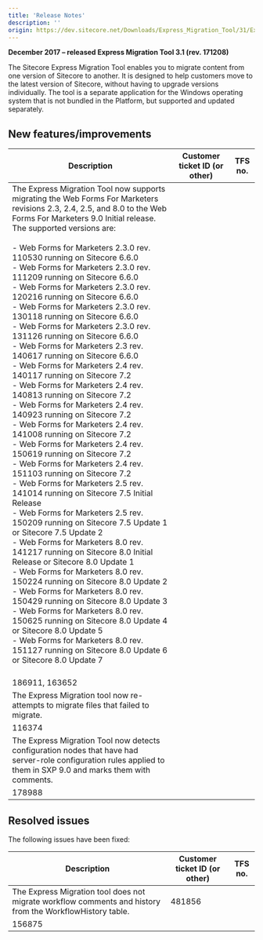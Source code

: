 ```yaml
---
title: 'Release Notes'
description: ''
origin: https://dev.sitecore.net/Downloads/Express_Migration_Tool/31/Express_Migration_Tool_31/Release_Notes
---
```


**December 2017 – released Express Migration Tool 3.1 (rev. 171208)**

​The Sitecore Express Migration Tool enables you to migrate content from one version of Sitecore to another. It is designed to help customers move to the latest version of Sitecore, without having to upgrade versions individually. The tool is a separate application for the Windows operating system that is not bundled in the Platform, but supported and updated separately.

## New features/improvements

| Description                                                                                                                                                                                                                                                                                                                                                                                                                                                                                                                                                                                                                                                                                                                                                                                                                                                                                                                                                                                                                                                                                                                                                                                                                                                                                                                                                                                                                                                                                                                                                                                                                                                                                                                                                                                                                         | Customer ticket ID (or other) | TFS no. |
| ----------------------------------------------------------------------------------------------------------------------------------------------------------------------------------------------------------------------------------------------------------------------------------------------------------------------------------------------------------------------------------------------------------------------------------------------------------------------------------------------------------------------------------------------------------------------------------------------------------------------------------------------------------------------------------------------------------------------------------------------------------------------------------------------------------------------------------------------------------------------------------------------------------------------------------------------------------------------------------------------------------------------------------------------------------------------------------------------------------------------------------------------------------------------------------------------------------------------------------------------------------------------------------------------------------------------------------------------------------------------------------------------------------------------------------------------------------------------------------------------------------------------------------------------------------------------------------------------------------------------------------------------------------------------------------------------------------------------------------------------------------------------------------------------------------------------------------- | ----------------------------- | ------- |
| The Express Migration Tool now supports migrating the Web Forms For Marketers revisions 2.3, 2.4, 2.5, and 8.0 to the Web Forms For Marketers 9.0​ Initial release. <br />The supported versions are:<br /><br />- Web Forms for Marketers 2.3.0 rev. 110530 running on Sitecore 6.6.0<br />- Web Forms for Marketers 2.3.0 rev. 111209 running on Sitecore 6.6.0<br />- Web Forms for Marketers 2.3.0 rev. 120216 running on Sitecore 6.6.0<br />- Web Forms for Marketers 2.3.0 rev. 130118 running on Sitecore 6.6.0<br />- Web Forms for Marketers 2.3.0 rev. 131126 running on Sitecore 6.6.0<br />- Web Forms for Marketers 2.3 rev. 140617 running on Sitecore 6.6.0<br />- Web Forms for Marketers 2.4 rev. 140117 running on Sitecore 7.2<br />- Web Forms for Marketers 2.4 rev. 140813 running on Sitecore 7.2<br />- Web Forms for Marketers 2.4 rev. 140923 running on Sitecore 7.2<br />- Web Forms for Marketers 2.4 rev. 141008 running on Sitecore 7.2<br />- Web Forms for Marketers 2.4 rev. 150619 running on Sitecore 7.2<br />- Web Forms for Marketers 2.4 rev. 151103 running on Sitecore 7.2<br />- Web Forms for Marketers 2.5 rev. 141014 running on Sitecore 7.5 Initial Release<br />- Web Forms for Marketers 2.5 rev. 150209 running on Sitecore 7.5 Update 1 or Sitecore 7.5 Update 2<br />- Web Forms for Marketers 8.0 rev. 141217 running on Sitecore 8.0 Initial Release or Sitecore 8.0 Update 1<br />- Web Forms for Marketers 8.0 rev. 150224 running on Sitecore 8.0 Update 2<br />- Web Forms for Marketers 8.0 rev. 150429 running on Sitecore 8.0 Update 3<br />- Web Forms for Marketers 8.0 rev. 150625 running on Sitecore 8.0 Update 4 or Sitecore 8.0 Update 5<br />- Web Forms for Marketers 8.0 rev. 151127 running on Sitecore 8.0 Update 6 or Sitecore 8.0 Update 7<br /><br /> |
| 186911, 163652                                                                                                                                                                                                                                                                                                                                                                                                                                                                                                                                                                                                                                                                                                                                                                                                                                                                                                                                                                                                                                                                                                                                                                                                                                                                                                                                                                                                                                                                                                                                                                                                                                                                                                                                                                                                                      |
| ​The Express Migration tool now re​​-​​attempts to migrate files that failed to migrate.​                                                                                                                                                                                                                                                                                                                                                                                                                                                                                                                                                                                                                                                                                                                                                                                                                                                                                                                                                                                                                                                                                                                                                                                                                                                                                                                                                                                                                                                                                                                                                                                                                                                                                                                                           |
| 116374                                                                                                                                                                                                                                                                                                                                                                                                                                                                                                                                                                                                                                                                                                                                                                                                                                                                                                                                                                                                                                                                                                                                                                                                                                                                                                                                                                                                                                                                                                                                                                                                                                                                                                                                                                                                                              |
| The Express Migration Tool now detects configuration nodes that have had server-role configuration rules applied to them in SXP 9.0 and marks them with comments.                                                                                                                                                                                                                                                                                                                                                                                                                                                                                                                                                                                                                                                                                                                                                                                                                                                                                                                                                                                                                                                                                                                                                                                                                                                                                                                                                                                                                                                                                                                                                                                                                                                                   |
| 178988                                                                                                                                                                                                                                                                                                                                                                                                                                                                                                                                                                                                                                                                                                                                                                                                                                                                                                                                                                                                                                                                                                                                                                                                                                                                                                                                                                                                                                                                                                                                                                                                                                                                                                                                                                                                                              |

## Resolved issues

The following issues have been fixed:

| Description                                                                                               | Customer ticket ID (or other) | TFS no. |
| --------------------------------------------------------------------------------------------------------- | ----------------------------- | ------- |
| The Express Migration tool does not migrate workflow comments and history from the WorkflowHistory table. | 481856                        |
| 156875                                                                                                    |
